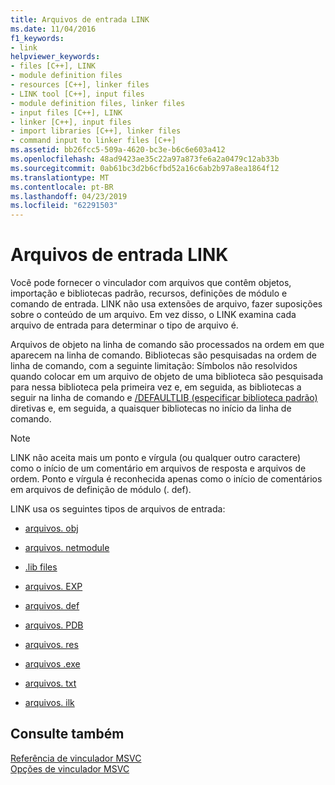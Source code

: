 ```yaml
---
title: Arquivos de entrada LINK
ms.date: 11/04/2016
f1_keywords:
- link
helpviewer_keywords:
- files [C++], LINK
- module definition files
- resources [C++], linker files
- LINK tool [C++], input files
- module definition files, linker files
- input files [C++], LINK
- linker [C++], input files
- import libraries [C++], linker files
- command input to linker files [C++]
ms.assetid: bb26fcc5-509a-4620-bc3e-b6c6e603a412
ms.openlocfilehash: 48ad9423ae35c22a97a873fe6a2a0479c12ab33b
ms.sourcegitcommit: 0ab61bc3d2b6cfbd52a16c6ab2b97a8ea1864f12
ms.translationtype: MT
ms.contentlocale: pt-BR
ms.lasthandoff: 04/23/2019
ms.locfileid: "62291503"
---
```

# <a name="link-input-files"></a>Arquivos de entrada LINK

Você pode fornecer o vinculador com arquivos que contêm objetos, importação e bibliotecas padrão, recursos, definições de módulo e comando de entrada. LINK não usa extensões de arquivo, fazer suposições sobre o conteúdo de um arquivo. Em vez disso, o LINK examina cada arquivo de entrada para determinar o tipo de arquivo é.

Arquivos de objeto na linha de comando são processados na ordem em que aparecem na linha de comando. Bibliotecas são pesquisadas na ordem de linha de comando, com a seguinte limitação: Símbolos não resolvidos quando colocar em um arquivo de objeto de uma biblioteca são pesquisada para nessa biblioteca pela primeira vez e, em seguida, as bibliotecas a seguir na linha de comando e [/DEFAULTLIB (especificar biblioteca padrão)](defaultlib-specify-default-library.md) diretivas e, em seguida, a quaisquer bibliotecas no início da linha de comando.

> [!NOTE]
>  LINK não aceita mais um ponto e vírgula (ou qualquer outro caractere) como o início de um comentário em arquivos de resposta e arquivos de ordem. Ponto e vírgula é reconhecida apenas como o início de comentários em arquivos de definição de módulo (. def).

LINK usa os seguintes tipos de arquivos de entrada:

- [arquivos. obj](dot-obj-files-as-linker-input.md)

- [arquivos. netmodule](netmodule-files-as-linker-input.md)

- [.lib files](dot-lib-files-as-linker-input.md)

- [arquivos. EXP](dot-exp-files-as-linker-input.md)

- [arquivos. def](dot-def-files-as-linker-input.md)

- [arquivos. PDB](dot-pdb-files-as-linker-input.md)

- [arquivos. res](dot-res-files-as-linker-input.md)

- [arquivos .exe](dot-exe-files-as-linker-input.md)

- [arquivos. txt](dot-txt-files-as-linker-input.md)

- [arquivos. ilk](dot-ilk-files-as-linker-input.md)

## <a name="see-also"></a>Consulte também

[Referência de vinculador MSVC](linking.md)<br/>
[Opções de vinculador MSVC](linker-options.md)
